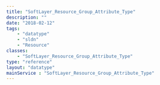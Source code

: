 ```yaml
---
title: "SoftLayer_Resource_Group_Attribute_Type"
description: ""
date: "2018-02-12"
tags:
    - "datatype"
    - "sldn"
    - "Resource"
classes:
    - "SoftLayer_Resource_Group_Attribute_Type"
type: "reference"
layout: "datatype"
mainService : "SoftLayer_Resource_Group_Attribute_Type"
---
```

